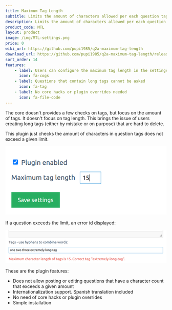 ```yaml
---
title: Maximum Tag Length
subtitle: Limits the amount of characters allowed per each question tag
description: Limits the amount of characters allowed per each question tag
product_code: MTL
layout: product
image: /img/MTL-settings.png
price: 0
wiki_url: https://github.com/pupi1985/q2a-maximum-tag-length
download_url: https://github.com/pupi1985/q2a-maximum-tag-length/releases/latest
sort_order: 14
features:
    - label: Users can configure the maximum tag length in the settings
      icon: fa-cogs
    - label: Questions that contain long tags cannot be asked
      icon: fa-tag
    - label: No core hacks or plugin overrides needed
      icon: fa-file-code
---
```


The core doesn't provides a few checks on tags, but focus on the amount of tags. It doesn't focus on tag length. This brings the issue of users creating long tags (either by mistake or on purpose) that are hard to delete.

This plugin just checks the amount of characters in question tags does not exceed a given limit.

![Plugin settings](/img/MTL-settings.png)

If a question exceeds the limit, an error id displayed:

![Question error](/img/MTL-question-error.png)

These are the plugin features:

 * Does not allow posting or editing questions that have a character count that exceeds a given amount
 * Internationalization support. Spanish translation included
 * No need of core hacks or plugin overrides
 * Simple installation
